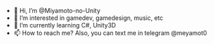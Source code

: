- 👋 Hi, I’m @Miyamoto-no-Unity
- 👀 I’m interested in gamedev, gamedesign, music, etc
- 🌱 I’m currently learning C#, Unity3D
- 📫 How to reach me? Also, you can text me in telegram @meyamot0
